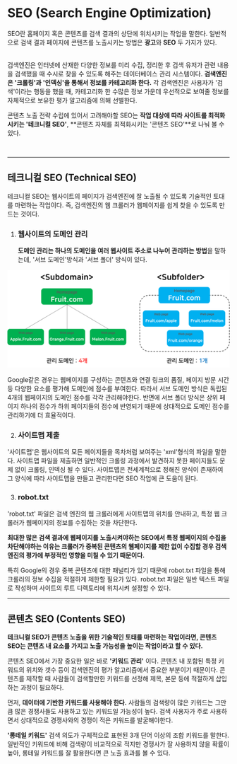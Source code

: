 # SEO (Search Engine Optimization)

SEO란 홈페이지 혹은 콘텐츠를 검색 결과의 상단에 위치시키는 작업을 말한다. 일반적으로 검색 결과 페이지에 콘텐츠를 노출시키는 방법은 **광고**와 **SEO** 두 가지가 있다.  
<br>

검색엔진은 인터넷에 산재한 다양한 정보를 미리 수집, 정리한 후 검색 유저가 관련 내용을 검색했을 때 수시로 찾을 수 있도록 해주는 데이터베이스 관리 시스템이다. **검색엔진은 '크롤링'과 '인덱싱'을 통해서 정보를 카테고리화 한다.** 각 검색엔진은 사용자가 '검색'이라는 행동을 했을 때, 카테고리화 한 수많은 정보 가운데 우선적으로 보여줄 정보를 자체적으로 보유한 평가 알고리즘에 의해 선별한다.
<br>

콘텐츠 노출 전략 수립에 있어서 고려해야할 SEO는 **작업 대상에 따라 사이트를 최적화시키는 '테크니컬 SEO'**, **콘텐츠 자체를 최적화시키는 '콘텐츠 SEO'**로 나눠 볼 수 있다.

<br>
<hr/>

## 테크니컬 SEO (Technical SEO)

테크니컬 SEO는 웹사이트의 페이지가 검색엔진에 잘 노출될 수 있도록 기술적인 토대를 마련하는 작업이다. 즉, 검색엔진의 웹 크롤러가 웹페이지를 쉽게 찾을 수 있도록 만드는 것이다.
<br>

1. ### 웹사이트의 도메인 관리
   **도메인 관리는 하나의 도메인을 여러 웹사이트 주소로 나누어 관리하는 방법**을 말하는데, '서브 도메인'방식과 '서브 폴더' 방식이 있다.

![도메인관리](/img/도메인관리.png)

Google같은 경우는 웹페이지를 구성하는 콘텐츠와 연결 링크의 품질, 페이지 방문 시간 등 다양한 요소를 평가해 도메인에 점수를 부여한다. 따라서 서브 도메인 방식은 독립된 4개의 웹페이지의 도메인 점수를 각각 관리해야한다. 반면에 서브 폴더 방식은 상위 페이지 하나의 점수가 하위 페이지들의 점수에 반영되기 때문에 상대적으로 도메인 점수를 관리하기에 더 효율적이다.

2. ### 사이트맵 제출

'사이트맵'은 웹사이트의 모든 페이지들을 목차처럼 보여주는 'xml'형식의 파일을 말한다. 사이트맵 파일을 제출하면 일반적인 크롤링 과정에서 발견하지 못한 페이지들도 문제 없이 크롤링, 인덱싱 될 수 있다. 사이트맵은 전세계적으로 정해진 양식이 존재하여 그 양식에 따라 사이트맵을 만들고 관리한다면 SEO 작업에 큰 도움이 된다.

3. ### robot.txt

'robot.txt' 파일은 검색 엔진의 웹 크롤러에게 사이트맵의 위치를 안내하고, 특정 웹 크롤러가 웹페이지의 정보를 수집하는 것을 차단한다.
<br>

**최대한 많은 검색 결과에 웹페이지를 노출시켜야하는 SEO에서 특정 웹페이지의 수집을 차단해야하는 이유는 크롤러가 중복된 콘텐츠의 웹페이지를 제한 없이 수집할 경우 검색엔진의 평가에 부정적인 영향을 미칠 수 있기 때문이다.**
<br>

특히 Google의 경우 중복 콘텐츠에 대한 패널티가 있기 때문에 robot.txt 파일을 통해 크롤러의 정보 수집을 적절하게 제한할 필요가 있다. robot.txt 파일은 일반 텍스트 파일로 작성하며 사이트의 루트 디렉토리에 위치시켜 설정할 수 있다.

<hr/>

## 콘텐츠 SEO (Contents SEO)

**테크니컬 SEO가 콘텐츠 노출을 위한 기술적인 토태를 마련하는 작업이라면, 콘텐츠 SEO는 콘텐츠 내 요소를 가지고 노출 가능성을 높이는 작업이라고 할 수 있다.**
<br>

콘텐츠 SEO에서 가장 중요한 일은 바로 **'키워드 관리'** 이다. 콘텐츠 내 포함된 특정 키워드의 위치와 갯수 등이 검색엔진의 평가 알고리즘에서 중요한 부분이기 때문이다. 콘텐츠를 제작할 때 사람들이 검색할만한 키워드를 선정해 제목, 본문 등에 적절하게 삽입하는 과정이 필요하다.
<br>

먼저, **데이터에 기반한 키워드를 사용해야 한다.** 사람들의 검색량이 많은 키워드는 그만큼 많은 경쟁사들도 사용하고 있는 키워드일 가능성이 높다. 검색 사용자가 주로 사용하면서 상대적으로 경쟁사와의 경쟁이 적은 키워드를 발굴해야한다.
<br>

**'롱테일 키워드'** 검색 의도가 구체적으로 표현된 3개 단어 이상의 조합 키워드를 말한다.
일반적인 키워드에 비해 검색량이 비교적으로 적지만 경쟁사가 잘 사용하지 않을 확률이 높아, 롱테일 키워드를 잘 활용한다면 큰 노출 효과를 볼 수 있다.
